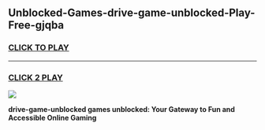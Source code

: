 
## Unblocked-Games-drive-game-unblocked-Play-Free-gjqba
<h3>
<a href="https://premium76.site?title=drive-game-unblocked&ref=22A">CLICK TO PLAY</a></h3>
<hr>

<h3>
<a href="https://premium76.site?title=drive-game-unblocked&ref=22A">CLICK 2 PLAY</a>
  
</h3>

<a href="https://premium76.site?title=drive-game-unblocked&ref=22A"><img src="https://clearcache.store/games.png"></a>


**drive-game-unblocked games unblocked: Your Gateway to Fun and Accessible Online Gaming**
